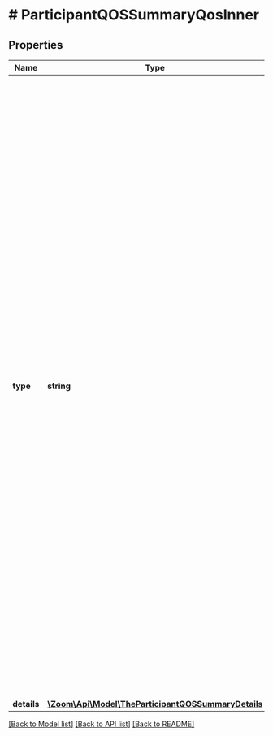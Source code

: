 # # ParticipantQOSSummaryQosInner

## Properties

Name | Type | Description | Notes
------------ | ------------- | ------------- | -------------
**type** | **string** | Type of the qos summary:  * &#x60;audio_input&#x60; — The QoS metrics for audio sent by a participant.  * &#x60;audio_output&#x60; — The QoS metrics for audio received by a participant.  * &#x60;video_input&#x60; — The QoS metrics for video input being sent by a participant.  * &#x60;video_output&#x60; — The QoS metrics for video output being sent by a participant.  * &#x60;as_input&#x60; — The QoS metrics for screen sharing by a participant.  * &#x60;as_output&#x60; — The QoS metrics for screen sharing output received by a participant.  * &#x60;cpu_usage&#x60; — The QoS metrics for cpu usage.  * &#x60;audio_device_from_crc&#x60; — The QoS metrics for audio sent by a participant who joined the meeting via a Cloud Room Connector (CRC).  * &#x60;audio_device_to_crc&#x60; — The QoS metrics for audio received by a participant who joined the meeting via CRC. * &#x60;video_device_from_crc&#x60; — The QoS metrics for video input being sent by a participant who joined the meeting via CRC.   * &#x60;video_device_to_crc&#x60; — The QoS metrics for video output being sent by a participant who joined the meeting via CRC. * &#x60;as_device_from_crc&#x60; — The QoS metrics for screen sharing by a participant who joined the meeting via CRC.  * &#x60;as_device_to_crc&#x60; — The QoS metrics for screen sharing output received by a participant who joined the meeting via CRC. | [optional]
**details** | [**\Zoom\Api\Model\TheParticipantQOSSummaryDetails**](TheParticipantQOSSummaryDetails.md) |  | [optional]

[[Back to Model list]](../../README.md#models) [[Back to API list]](../../README.md#endpoints) [[Back to README]](../../README.md)
